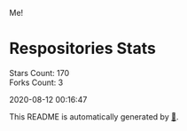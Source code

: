 Me!

# Respositories Stats
Stars Count: 170  
Forks Count: 3

2020-08-12 00:16:47  

This README is automatically generated by [🐰](https://github.com/rnitta/rnitta).
